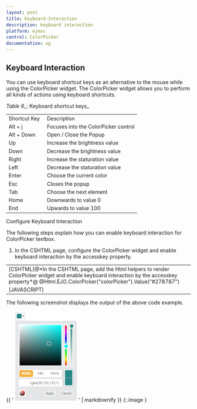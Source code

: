 ```yaml
---
layout: post
title: Keyboard-Interaction
description: keyboard interaction
platform: ejmvc
control: ColorPicker
documentation: ug
---
```


## Keyboard Interaction

You can use keyboard shortcut keys as an alternative to the mouse while using the ColorPicker widget. The ColorPicker widget allows you to perform all kinds of actions using keyboard shortcuts.

_Table_ _6__: Keyboard shortcut keys_

<table>
<tr>
<td>
Shortcut Key</td><td>
Description</td></tr>
<tr>
<td>
Alt + j               </td><td>
Focuses into the ColorPicker control</td></tr>
<tr>
<td>
Alt + Down</td><td>
Open / Close the Popup</td></tr>
<tr>
<td>
Up</td><td>
Increase the brightness value</td></tr>
<tr>
<td>
Down</td><td>
Decrease the brightness value</td></tr>
<tr>
<td>
Right</td><td>
Increase the staturation value</td></tr>
<tr>
<td>
Left</td><td>
Decrease the staturation value</td></tr>
<tr>
<td>
Enter</td><td>
Choose the current color</td></tr>
<tr>
<td>
Esc</td><td>
Closes the popup</td></tr>
<tr>
<td>
Tab</td><td>
Choose the next element</td></tr>
<tr>
<td>
Home</td><td>
Downwards to value 0</td></tr>
<tr>
<td>
End</td><td>
Upwards to value 100</td></tr>
</table>
Configure Keyboard Interaction

The following steps explain how you can enable keyboard interaction for ColorPicker textbox.

1. In the CSHTML page, configure the ColorPicker widget and enable keyboard interaction by the accesskey property.



<table>
<tr>
<td>
[CSHTML]@*In the CSHTML page, add the Html helpers to render ColorPicker widget and enable keyboard interaction by the accesskey property*@ @Html.EJ().ColorPicker("colorPicker").Value("#278787")</td></tr>
<tr>
<td>
[JAVASCRIPT]<script>    jQuery(function ($) {                $(document).on("keydown", function (e) {                if (e.altKey && e.keyCode === 74) { // j- key code.                    $("#colorPickerWrapper").focus();                }            });    });</script></td></tr>
</table>


The following screenshot displays the output of the above code example.



{{ '![](Keyboard-Interaction_images/Keyboard-Interaction_img1.png)' | markdownify }}
{:.image }


